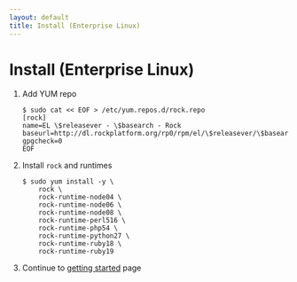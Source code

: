```yaml
---
layout: default
title: Install (Enterprise Linux)
---
```


# Install (Enterprise Linux)

 1. Add YUM repo

        $ sudo cat << EOF > /etc/yum.repos.d/rock.repo
        [rock]
        name=EL \$releasever - \$basearch - Rock
        baseurl=http://dl.rockplatform.org/rp0/rpm/el/\$releasever/\$basearch
        gpgcheck=0
        EOF

 1. Install `rock` and runtimes

        $ sudo yum install -y \
            rock \
            rock-runtime-node04 \
            rock-runtime-node06 \
            rock-runtime-node08 \
            rock-runtime-perl516 \
            rock-runtime-php54 \
            rock-runtime-python27 \
            rock-runtime-ruby18 \
            rock-runtime-ruby19

 1. Continue to [getting started](/getting-started/) page
